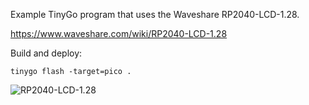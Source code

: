 Example TinyGo program that uses the Waveshare RP2040-LCD-1.28.

https://www.waveshare.com/wiki/RP2040-LCD-1.28

Build and deploy:

```
tinygo flash -target=pico .
```

![RP2040-LCD-1.28](https://www.waveshare.com/media/catalog/product/cache/1/image/800x800/9df78eab33525d08d6e5fb8d27136e95/r/p/rp2040-lcd-1.28-1_1.jpg)
